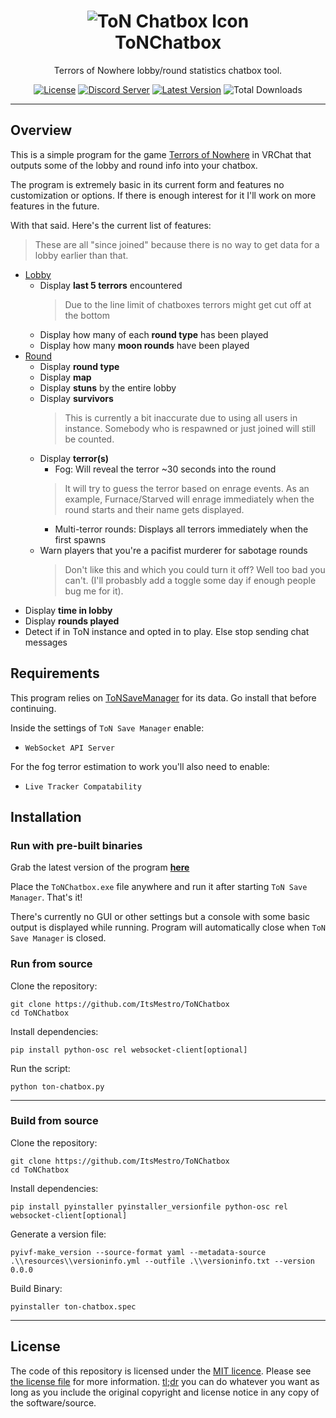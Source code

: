 <h1 align="center">
    <img src="resources/icon.ico" alt="ToN Chatbox Icon">
    <br>
    ToNChatbox
</h1>

<div align="center">
<p>Terrors of Nowhere lobby/round statistics chatbox tool.</p>
<a href="/LICENSE"><img alt="License" src="https://img.shields.io/github/license/ItsMestro/ToNChatbox"></a> <a href="https://discord.mestro.cc"><img alt="Discord Server" src="https://discordapp.com/api/guilds/128856147162562560/widget.png?style=shield"></a> <a href="https://github.com/ItsMestro/ToNChatbox/releases/latest"><img alt="Latest Version" src="https://img.shields.io/github/v/release/ItsMestro/ToNChatbox?label=Latest%20Version"></a> <img alt="Total Downloads" src="https://img.shields.io/github/downloads/ItsMestro/ToNChatbox/ToNChatbox.exe?label=Downloads">
</div>

---

## Overview

This is a simple program for the game [Terrors of Nowhere](https://vrchat.com/home/world/wrld_a61cdabe-1218-4287-9ffc-2a4d1414e5bd) in VRChat that outputs some of the lobby and round info into your chatbox.

The program is extremely basic in its current form and features no customization or options. If there is enough interest for it I'll work on more features in the future.

With that said. Here's the current list of features:

> These are all "since joined" because there is no way to get data for a lobby earlier than that.

- <ins>Lobby</ins>
  - Display __last 5 terrors__ encountered
    > Due to the line limit of chatboxes terrors might get cut off at the bottom
  - Display how many of each __round type__ has been played
  - Display how many __moon rounds__ have been played
- <ins>Round</ins>
  - Display __round type__
  - Display __map__
  - Display __stuns__ by the entire lobby
  - Display __survivors__
    > This is currently a bit inaccurate due to using all users in instance. Somebody who is respawned or just joined will still be counted.
  - Display __terror(s)__
    - Fog: Will reveal the terror ~30 seconds into the round
    > It will try to guess the terror based on enrage events. As an example, Furnace/Starved will enrage immediately when the round starts and their name gets displayed.
    - Multi-terror rounds: Displays all terrors immediately when the first spawns
  - Warn players that you're a pacifist murderer for sabotage rounds
    > Don't like this and which you could turn it off? Well too bad you can't. (I'll probasbly add a toggle some day if enough people bug me for it).
- Display __time in lobby__
- Display __rounds played__
- Detect if in ToN instance and opted in to play. Else stop sending chat messages

## Requirements

This program relies on [ToNSaveManager](https://github.com/ChrisFeline/ToNSaveManager) for its data. Go install that before continuing.

Inside the settings of `ToN Save Manager` enable:

- `WebSocket API Server`

For the fog terror estimation to work you'll also need to enable:

- `Live Tracker Compatability`

## Installation

### Run with pre-built binaries

Grab the latest version of the program __[here](https://github.com/ItsMestro/ToNChatbox/releases/latest)__

Place the `ToNChatbox.exe` file anywhere and run it after starting `ToN Save Manager`. That's it!

There's currently no GUI or other settings but a console with some basic output is displayed while running. Program will automatically close when `ToN Save Manager` is closed.

### Run from source

Clone the repository:

```shell
git clone https://github.com/ItsMestro/ToNChatbox
cd ToNChatbox
```

Install dependencies:

```shell
pip install python-osc rel websocket-client[optional]
```

Run the script:

```shell
python ton-chatbox.py
```

---

### Build from source

Clone the repository:

```shell
git clone https://github.com/ItsMestro/ToNChatbox
cd ToNChatbox
```

Install dependencies:

```shell
pip install pyinstaller pyinstaller_versionfile python-osc rel websocket-client[optional]
```

Generate a version file:

```shell
pyivf-make_version --source-format yaml --metadata-source .\\resources\\versioninfo.yml --outfile .\\versioninfo.txt --version 0.0.0
```

Build Binary:

```shell
pyinstaller ton-chatbox.spec
```

---

## License

The code of this repository is licensed under the [MIT licence](https://opensource.org/licenses/MIT). Please see [the license file](LICENSE) for more information. [tl;dr](https://tldrlegal.com/license/mit-license) you can do whatever you want as long as you include the original copyright and license notice in any copy of the software/source.
